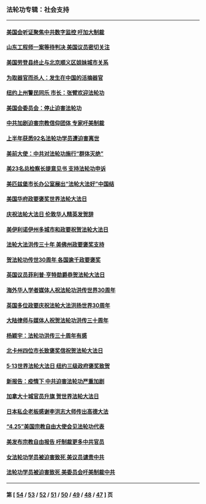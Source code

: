 ### 法轮功专辑：社会支持
---
#### [美国会听证聚焦中共数字监控 吁加大制裁](../../pages/nf4386/n13825083.md?09210430) 
#### [山东工程师一案等待判决 美国议员密切关注](../../pages/nf4386/n13815065.md?09210430) 
#### [美国劳登县终止与北京顺义区姐妹城市关系](../../pages/nf4386/n13811030.md?09210430) 
#### [为取器官而杀人：发生在中国的活摘器官](../../pages/nf4386/n13794731.md?09210430) 
#### [纽约上州警民同乐 市长：张臂欢迎法轮功](../../pages/nf4386/n13794375.md?09210430) 
#### [美国会委员会：停止迫害法轮功](../../pages/nf4386/n13788164.md?09210430) 
#### [中共加剧迫害宗教信仰团体 专家吁美制裁](../../pages/nf4386/n13780252.md?09210430) 
#### [上半年获悉92名法轮功学员遭迫害离世](../../pages/nf4386/n13772701.md?09210430) 
#### [美前大使：中共对法轮功施行“群体灭绝”](../../pages/nf4386/n13771705.md?09210430) 
#### [美23名总检察长提意见书 支持法轮功申诉](../../pages/nf4386/n13766596.md?09210430) 
#### [美匹兹堡市长办公室展出“法轮大法好”中国结](../../pages/nf4386/n13749721.md?09210430) 
#### [美国华府政要褒奖世界法轮大法日](../../pages/nf4386/n13743770.md?09210430) 
#### [庆祝法轮大法日 伦敦华人精英发贺辞](../../pages/nf4386/n13741593.md?09210430) 
#### [美伊利诺伊州多城市和政要祝贺法轮大法日](../../pages/nf4386/n13737149.md?09210430) 
#### [法轮大法洪传三十年 美佛州政要褒奖支持](../../pages/nf4386/n13737103.md?09210430) 
#### [贺法轮功传世30周年 各国逾千政要褒奖](../../pages/nf4386/n13735828.md?09210430) 
#### [英国议员菲利普‧亨特勋爵恭贺法轮大法日](../../pages/nf4386/n13736187.md?09210430) 
#### [海外华人学者媒体人祝法轮功洪传世界30周年](../../pages/nf4386/n13735835.md?09210430) 
#### [英国多位政要庆祝法轮大法洪扬世界30周年](../../pages/nf4386/n13734739.md?09210430) 
#### [大陆律师与媒体人祝贺法轮功洪传三十周年](../../pages/nf4386/n13735062.md?09210430) 
#### [杨颖宇：法轮功洪传三十周年有感](../../pages/nf4386/n13734884.md?09210430) 
#### [北卡州四位市长致褒奖信祝贺法轮大法日](../../pages/nf4386/n13733292.md?09210430) 
#### [5·13世界法轮大法日 纽约三级政府褒奖致贺](../../pages/nf4386/n13732651.md?09210430) 
#### [新报告：疫情下 中共迫害法轮功严重加剧](../../pages/nf4386/n13732612.md?09210430) 
#### [加拿大十城官员升旗 贺世界法轮大法日](../../pages/nf4386/n13729166.md?09210430) 
#### [日本私企老板感谢李洪志大师传出高德大法](../../pages/nf4386/n13726335.md?09210430) 
#### [“4.25”美国宗教自由大使会见法轮功代表](../../pages/nf4386/n13724124.md?09210430) 
#### [美发布宗教自由报告 吁制裁更多中共官员](../../pages/nf4386/n13720670.md?09210430) 
#### [女法轮功学员被迫害致死 美议员谴责中共](../../pages/nf4386/n13682069.md?09210430) 
#### [法轮功学员被迫害致死 美委员会吁美制裁中共](../../pages/nf4386/n13631310.md?09210430) 

---
#### 第 [ [54](./54.md?09210430) / [53](./53.md?09210430) / [52](./52.md?09210430) / [51](./51.md?09210430) / [50](./50.md?09210430) / [49](./49.md?09210430) / [48](./48.md?09210430) / [47](./47.md?09210430) ] 页
